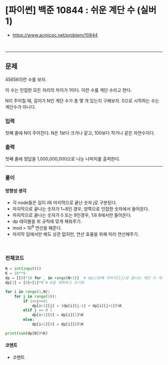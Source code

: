 # **\[파이썬\] 백준 10844 : 쉬운 계단 수 (실버1)**
* https://www.acmicpc.net/problem/10844
<br>

---

## 문제
45656이란 수를 보자.

이 수는 인접한 모든 자리의 차이가 1이다. 이런 수를 계단 수라고 한다.

N이 주어질 때, 길이가 N인 계단 수가 총 몇 개 있는지 구해보자. 0으로 시작하는 수는 계단수가 아니다.

### 입력
첫째 줄에 N이 주어진다. N은 1보다 크거나 같고, 100보다 작거나 같은 자연수이다.

### 출력
첫째 줄에 정답을 1,000,000,000으로 나눈 나머지를 출력한다.
<br>


---

### **풀이**

#### **방향성 생각**
* 각 node들은 길이 i와 마지막으로 끝난 숫자 j로 구분된다.
* 마지막으로 끝나는 숫자가 1~8인 경우, 양쪽으로 인접한 숫자에서 들어온다.
* 마지막으로 끝나는 숫자가 0 또는 9인경우, 1과 8에서만 들어온다.
* dp 테이블을 위 규칙에 맞게 채워주기.
* mod = $10^9$ 연산을 해준다.
* 마지막 답에서만 해도 상관 없지만, 연산 효율을 위해 미리 연산해주기.
<br>


### **전체코드**
```python
N = int(input())
K = 10**9
dp = [[0]*10 for _ in range(N+1)]  # dp[i번째 자리가][j]로 끝나는 계단 수 개수 (mod 포함)
dp[1] = [0]+[1]*9 # 0을 제외하고 초기화

for i in range(1,N):
    for j in range(10):
        if 1<=j<=8:
            dp[i+1][j] = (dp[i][j-1] + dp[i][j+1])%K
        elif j == 0 :
            dp[i+1][0] = dp[i][1]%K
        else:
            dp[i+1][9] = dp[i][8]%K

print(sum(dp[N])%K)

```

#### **코멘트**

* 코멘트